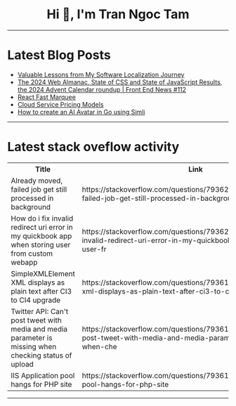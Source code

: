 <h1 align="center">Hi 👋, I'm Tran Ngoc Tam</h1>

---

# Latest Blog Posts 
<!-- BLOG-POST-LIST:START -->
- [Valuable Lessons from My Software Localization Journey](https://dev.to/annakarlsson/valuable-lessons-from-my-software-localization-journey-111a)
- [The 2024 Web Almanac, State of CSS and State of JavaScript Results, the 2024 Advent Calendar roundup | Front End News #112](https://dev.to/adriansandu/the-2024-web-almanac-state-of-css-and-state-of-javascript-results-the-2024-advent-calendar-2ccb)
- [React Fast Marquee](https://dev.to/marekgacek45/react-fast-marquee-1nn7)
- [Cloud Service Pricing Models](https://dev.to/574n13y/cloud-service-pricing-models-2f7)
- [How to create an AI Avatar in Go using Simli](https://dev.to/oyedeletemitope/how-to-create-an-ai-avatar-in-go-using-simli-63n)
<!-- BLOG-POST-LIST:END -->

---

# Latest stack oveflow activity
<table>
  <tr><th>Title</th><th>Link</th></tr>
  <!-- STACKOVERFLOW:START --><tr><td>Already moved, failed job get still processed in background</td><td>https://stackoverflow.com/questions/79362220/already-moved-failed-job-get-still-processed-in-background</td></tr><tr><td>How do i fix invalid redirect uri error in my quickbook app when storing user from custom webapp</td><td>https://stackoverflow.com/questions/79362058/how-do-i-fix-invalid-redirect-uri-error-in-my-quickbook-app-when-storing-user-fr</td></tr><tr><td>SimpleXMLElement XML displays as plain text after CI3 to CI4 upgrade</td><td>https://stackoverflow.com/questions/79361829/simplexmlelement-xml-displays-as-plain-text-after-ci3-to-ci4-upgrade</td></tr><tr><td>Twitter API: Can&#39;t post tweet with media and media parameter is missing when checking status of upload</td><td>https://stackoverflow.com/questions/79361774/twitter-api-cant-post-tweet-with-media-and-media-parameter-is-missing-when-che</td></tr><tr><td>IIS Application pool hangs for PHP site</td><td>https://stackoverflow.com/questions/79361555/iis-application-pool-hangs-for-php-site</td></tr><!-- STACKOVERFLOW:END -->
</table>

---



